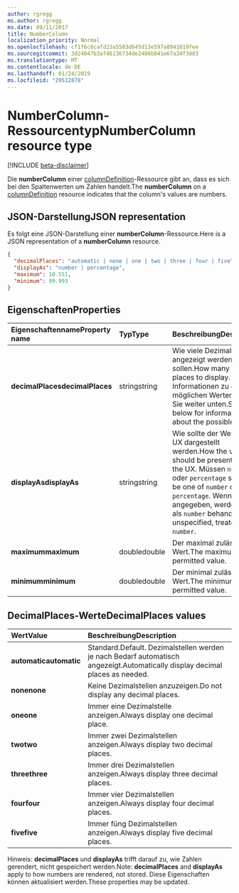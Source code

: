 ```yaml
---
author: rgregg
ms.author: rgregg
ms.date: 09/11/2017
title: NumberColumn
localization_priority: Normal
ms.openlocfilehash: cf1f6c6cafd23a5503d645d13e597a8941019fee
ms.sourcegitcommit: 3d24047b3af46136734de2486b041e67a34f3d83
ms.translationtype: MT
ms.contentlocale: de-DE
ms.lasthandoff: 01/24/2019
ms.locfileid: "29512878"
---
```

# <a name="numbercolumn-resource-type"></a><span data-ttu-id="94f96-102">NumberColumn-Ressourcentyp</span><span class="sxs-lookup"><span data-stu-id="94f96-102">NumberColumn resource type</span></span>

[!INCLUDE [beta-disclaimer](../../includes/beta-disclaimer.md)]

<span data-ttu-id="94f96-103">Die **numberColumn** einer [columnDefinition](columndefinition.md)-Ressource gibt an, dass es sich bei den Spaltenwerten um Zahlen handelt.</span><span class="sxs-lookup"><span data-stu-id="94f96-103">The **numberColumn** on a [columnDefinition](columndefinition.md) resource indicates that the column's values are numbers.</span></span>

## <a name="json-representation"></a><span data-ttu-id="94f96-104">JSON-Darstellung</span><span class="sxs-lookup"><span data-stu-id="94f96-104">JSON representation</span></span>

<span data-ttu-id="94f96-105">Es folgt eine JSON-Darstellung einer **numberColumn**-Ressource.</span><span class="sxs-lookup"><span data-stu-id="94f96-105">Here is a JSON representation of a **numberColumn** resource.</span></span>
<!-- { "blockType": "resource", "@odata.type": "microsoft.graph.numberColumn" } -->

```json
{
  "decimalPlaces": "automatic | none | one | two | three | four | five",
  "displayAs": "number | percentage",
  "maximum": 10.551,
  "minimum": 99.993
}
```

## <a name="properties"></a><span data-ttu-id="94f96-106">Eigenschaften</span><span class="sxs-lookup"><span data-stu-id="94f96-106">Properties</span></span>

| <span data-ttu-id="94f96-107">Eigenschaftenname</span><span class="sxs-lookup"><span data-stu-id="94f96-107">Property name</span></span>      | <span data-ttu-id="94f96-108">Typ</span><span class="sxs-lookup"><span data-stu-id="94f96-108">Type</span></span>   | <span data-ttu-id="94f96-109">Beschreibung</span><span class="sxs-lookup"><span data-stu-id="94f96-109">Description</span></span>
|:-------------------|:-------|:-----------------------------------------------
| <span data-ttu-id="94f96-110">**decimalPlaces**</span><span class="sxs-lookup"><span data-stu-id="94f96-110">**decimalPlaces**</span></span>  | <span data-ttu-id="94f96-111">string</span><span class="sxs-lookup"><span data-stu-id="94f96-111">string</span></span> | <span data-ttu-id="94f96-112">Wie viele Dezimalstellen angezeigt werden sollen.</span><span class="sxs-lookup"><span data-stu-id="94f96-112">How many decimal places to display.</span></span> <span data-ttu-id="94f96-113">Informationen zu den möglichen Werten finden Sie weiter unten.</span><span class="sxs-lookup"><span data-stu-id="94f96-113">See below for information about the possible values.</span></span>
| <span data-ttu-id="94f96-114">**displayAs**</span><span class="sxs-lookup"><span data-stu-id="94f96-114">**displayAs**</span></span>      | <span data-ttu-id="94f96-115">string</span><span class="sxs-lookup"><span data-stu-id="94f96-115">string</span></span> | <span data-ttu-id="94f96-116">Wie sollte der Wert in der UX dargestellt werden.</span><span class="sxs-lookup"><span data-stu-id="94f96-116">How the value should be presented in the UX.</span></span> <span data-ttu-id="94f96-117">Müssen `number` oder `percentage` sein.</span><span class="sxs-lookup"><span data-stu-id="94f96-117">Must be one of `number` or `percentage`.</span></span> <span data-ttu-id="94f96-118">Wenn nicht angegeben, werden sie als `number` behandelt.</span><span class="sxs-lookup"><span data-stu-id="94f96-118">If unspecified, treated as `number`.</span></span>
| <span data-ttu-id="94f96-119">**maximum**</span><span class="sxs-lookup"><span data-stu-id="94f96-119">**maximum**</span></span>        | <span data-ttu-id="94f96-120">double</span><span class="sxs-lookup"><span data-stu-id="94f96-120">double</span></span> | <span data-ttu-id="94f96-121">Der maximal zulässige Wert.</span><span class="sxs-lookup"><span data-stu-id="94f96-121">The maximum permitted value.</span></span>
| <span data-ttu-id="94f96-122">**minimum**</span><span class="sxs-lookup"><span data-stu-id="94f96-122">**minimum**</span></span>        | <span data-ttu-id="94f96-123">double</span><span class="sxs-lookup"><span data-stu-id="94f96-123">double</span></span> | <span data-ttu-id="94f96-124">Der minimal zulässige Wert.</span><span class="sxs-lookup"><span data-stu-id="94f96-124">The minimum permitted value.</span></span>

## <a name="decimalplaces-values"></a><span data-ttu-id="94f96-125">DecimalPlaces-Werte</span><span class="sxs-lookup"><span data-stu-id="94f96-125">DecimalPlaces values</span></span>

| <span data-ttu-id="94f96-126">Wert</span><span class="sxs-lookup"><span data-stu-id="94f96-126">Value</span></span>          | <span data-ttu-id="94f96-127">Beschreibung</span><span class="sxs-lookup"><span data-stu-id="94f96-127">Description</span></span>
|:---------------|:--------------------------------------------------------------
| <span data-ttu-id="94f96-128">**automatic**</span><span class="sxs-lookup"><span data-stu-id="94f96-128">**automatic**</span></span>  | <span data-ttu-id="94f96-129">Standard.</span><span class="sxs-lookup"><span data-stu-id="94f96-129">Default.</span></span> <span data-ttu-id="94f96-130">Dezimalstellen werden je nach Bedarf automatisch angezeigt.</span><span class="sxs-lookup"><span data-stu-id="94f96-130">Automatically display decimal places as needed.</span></span>
| <span data-ttu-id="94f96-131">**none**</span><span class="sxs-lookup"><span data-stu-id="94f96-131">**none**</span></span>       | <span data-ttu-id="94f96-132">Keine Dezimalstellen anzuzeigen.</span><span class="sxs-lookup"><span data-stu-id="94f96-132">Do not display any decimal places.</span></span>
| <span data-ttu-id="94f96-133">**one**</span><span class="sxs-lookup"><span data-stu-id="94f96-133">**one**</span></span>        | <span data-ttu-id="94f96-134">Immer eine Dezimalstelle anzeigen.</span><span class="sxs-lookup"><span data-stu-id="94f96-134">Always display one decimal place.</span></span>
| <span data-ttu-id="94f96-135">**two**</span><span class="sxs-lookup"><span data-stu-id="94f96-135">**two**</span></span>        | <span data-ttu-id="94f96-136">Immer zwei Dezimalstellen anzeigen.</span><span class="sxs-lookup"><span data-stu-id="94f96-136">Always display two decimal places.</span></span>
| <span data-ttu-id="94f96-137">**three**</span><span class="sxs-lookup"><span data-stu-id="94f96-137">**three**</span></span>      | <span data-ttu-id="94f96-138">Immer drei Dezimalstellen anzeigen.</span><span class="sxs-lookup"><span data-stu-id="94f96-138">Always display three decimal places.</span></span>
| <span data-ttu-id="94f96-139">**four**</span><span class="sxs-lookup"><span data-stu-id="94f96-139">**four**</span></span>       | <span data-ttu-id="94f96-140">Immer vier Dezimalstellen anzeigen.</span><span class="sxs-lookup"><span data-stu-id="94f96-140">Always display four decimal places.</span></span>
| <span data-ttu-id="94f96-141">**five**</span><span class="sxs-lookup"><span data-stu-id="94f96-141">**five**</span></span>       | <span data-ttu-id="94f96-142">Immer füng Dezimalstellen anzeigen.</span><span class="sxs-lookup"><span data-stu-id="94f96-142">Always display five decimal places.</span></span>

<span data-ttu-id="94f96-143">Hinweis: **decimalPlaces** und **displayAs** trifft darauf zu, wie Zahlen gerendert, nicht gespeichert werden.</span><span class="sxs-lookup"><span data-stu-id="94f96-143">Note: **decimalPlaces** and **displayAs** apply to how numbers are rendered, not stored.</span></span>
<span data-ttu-id="94f96-144">Diese Eigenschaften können aktualisiert werden.</span><span class="sxs-lookup"><span data-stu-id="94f96-144">These properties may be updated.</span></span>

<!--
{
  "type": "#page.annotation",
  "description": "",
  "keywords": "",
  "section": "documentation",
  "tocPath": "Resources/NumberColumn",
  "suppressions": [
    "Error: /api-reference/beta/resources/numberColumn.md:\r\n      Exception processing links.\r\n    System.ArgumentException: Link Definition was null. Link text: !INCLUDE [beta-disclaimer](../../includes/beta-disclaimer.md)\r\n      at ApiDoctor.Validation.DocFile.get_LinkDestinations()\r\n      at ApiDoctor.Validation.DocSet.ValidateLinks(Boolean includeWarnings, String[] relativePathForFiles, IssueLogger issues, Boolean requireFilenameCaseMatch, Boolean printOrphanedFiles)"
  ]
}
-->
